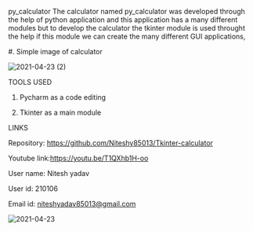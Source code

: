 py_calculator The calculator named py_calculator was developed through the help of python application and 
this application has a many different modules but to develop the calculator the tkinter module is used throught 
the help if this module we can create the many different GUI applications,


#. Simple image of calculator

![2021-04-23 (2)](https://user-images.githubusercontent.com/79129812/115882475-803f7e00-a46c-11eb-81a7-b0ec3c315648.png)



TOOLS USED

1. Pycharm as a code editing

2. Tkinter as a main module


LINKS

Repository: https://github.com/Niteshy85013/Tkinter-calculator

Youtube link:https://youtu.be/T1QXhb1H-oo

User name: Nitesh yadav

User id: 210106


Email id: niteshyadav85013@gmail.com  


![2021-04-23](https://user-images.githubusercontent.com/79129812/115881317-58034f80-a46b-11eb-97ec-7115c8237e91.png)
